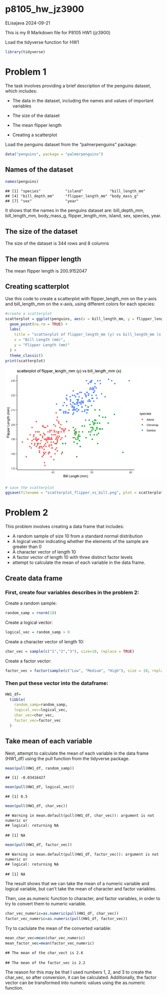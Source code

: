p8105_hw_jz3900
================
ELisajava
2024-09-21

This is my R Markdown file for P8105 HW1 (jz3900)

Load the tidyverse function for HW1

``` r
library(tidyverse)
```

# Problem 1

The task involves providing a brief description of the penguins dataset,
which includes:

- The data in the dataset, including the names and values of important
  variables

- The size of the dataset

- The mean flipper length

- Creating a scatterplot

Load the penguins dataset from the “palmerpenguins” package:

``` r
data("penguins", package = "palmerpenguins")
```

## Names of the dataset

``` r
names(penguins)
```

    ## [1] "species"           "island"            "bill_length_mm"   
    ## [4] "bill_depth_mm"     "flipper_length_mm" "body_mass_g"      
    ## [7] "sex"               "year"

It shows that the names in the penguins dataset are: bill_depth_mm,
bill_length_mm, body_mass_g, flipper_length_mm, island, sex, species,
year.

## The size of the dataset

The size of the dataset is 344 rows and 8 columns

## The mean flipper length

The mean flipper length is 200.9152047

## Creating scatterplot

Use this code to create a scatterplot with flipper_length_mm on the
y-axis and bill_length_mm on the x-axis, using different colors for each
species:

``` r
#create a scatterplot
scatterplot = ggplot(penguins, aes(x = bill_length_mm, y = flipper_length_mm, color = species)) +
  geom_point(na.rm = TRUE) +
  labs(
    title = "scatterplot of flipper_length_mm (y) vs bill_length_mm (x)",
    x = "Bill Length (mm)",
    y = "Flipper Length (mm)"
  ) +
  theme_classic()
print(scatterplot)
```

![](p8105_hw_jz3900_files/figure-gfm/unnamed-chunk-3-1.png)<!-- -->

``` r
# save the scatterplot
ggsave(filename = "scatterplot_flipper_vs_bill.png", plot = scatterplot, width = 8, height = 8)
```

# Problem 2

This problem involves creating a data frame that includes:

- A random sample of size 10 from a standard normal distribution
- A logical vector indicating whether the elements of the sample are
  greater than 0
- A character vector of length 10
- A factor vector of length 10 with three distinct factor levels
- attempt to calculate the mean of each variable in the data frame.

## Create data frame

### First, create four variables describes in the problem 2:

Create a random sample:

``` r
random_samp = rnorm(10)
```

Create a logical vector:

``` r
logical_vec = random_samp > 0
```

Create a character vector of length 10:

``` r
char_vec = sample(c("1","2","3"), size=10, replace = TRUE)
```

Create a factor vector:

``` r
factor_vec = factor(sample(c("Low", "Medium", "High"), size = 10, replace = TRUE))
```

### Then put these vector into the dataframe:

``` r
HW1_df=
  tibble(
    random_samp=random_samp,
    logical_vec=logical_vec,
    char_vec=char_vec,
    factor_vec=factor_vec
  )
```

## Take mean of each variable

Next, attempt to calculate the mean of each variable in the data frame
(HW1_df) using the pull function from the tidyverse package.

``` r
mean(pull(HW1_df, random_samp))
```

    ## [1] -0.03416427

``` r
mean(pull(HW1_df, logical_vec))
```

    ## [1] 0.5

``` r
mean(pull(HW1_df, char_vec))
```

    ## Warning in mean.default(pull(HW1_df, char_vec)): argument is not numeric or
    ## logical: returning NA

    ## [1] NA

``` r
mean(pull(HW1_df, factor_vec))
```

    ## Warning in mean.default(pull(HW1_df, factor_vec)): argument is not numeric or
    ## logical: returning NA

    ## [1] NA

The result shows that we can take the mean of a numeric variable and
logical variable, but can’t take the mean of character and factor
variables.

Then, use as.numeric function to character, and factor variables, in
order to try to convert them to numeric variable.

``` r
char_vec_numeric=as.numeric(pull(HW1_df, char_vec))
factor_vec_numeric=as.numeric(pull(HW1_df, factor_vec))
```

Try to caclulate the mean of the converted variable:

``` r
mean_char_vec=mean(char_vec_numeric)
mean_factor_vec=mean(factor_vec_numeric)
```

    ## The mean of the char_vect is 2.6

    ## The mean of the factor_vec is 2.2

The reason for this may be that I used numbers 1, 2, and 3 to create the
char_vec, so after conversion, it can be calculated. Additionally, the
factor vector can be transformed into numeric values using the
as.numeric function.
